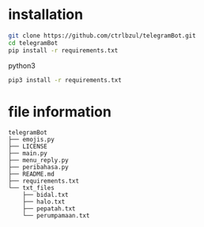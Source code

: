 # installation
```bash
git clone https://github.com/ctrlbzul/telegramBot.git
cd telegramBot
pip install -r requirements.txt
```
python3
```bash
pip3 install -r requirements.txt
```

# file information
```
telegramBot
├── emojis.py
├── LICENSE
├── main.py
├── menu_reply.py
├── peribahasa.py
├── README.md
├── requirements.txt
└── txt_files
    ├── bidal.txt
    ├── halo.txt
    ├── pepatah.txt
    └── perumpamaan.txt
```